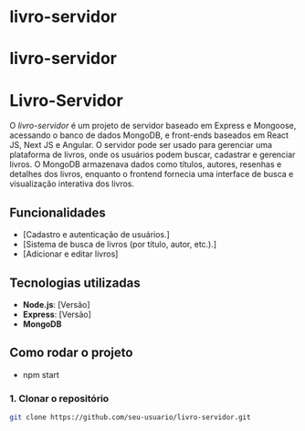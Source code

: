 ﻿# livro-servidor
# livro-servidor
# Livro-Servidor

O *livro-servidor* é um projeto de servidor baseado em Express e Mongoose, acessando o
banco de dados MongoDB, e front-ends baseados em
React JS, Next JS e Angular. O servidor pode ser usado para gerenciar uma plataforma de livros, onde os usuários podem buscar, cadastrar e gerenciar livros. O MongoDB armazenava dados como títulos, autores, resenhas e detalhes dos livros, enquanto o frontend fornecia uma interface de busca e visualização interativa dos livros.

## Funcionalidades

- [Cadastro e autenticação de usuários.]
- [Sistema de busca de livros (por título, autor, etc.).]
- [Adicionar e editar livros]

## Tecnologias utilizadas

- **Node.js**: [Versão]
- **Express**: [Versão]
- **MongoDB** 

## Como rodar o projeto
- npm start

### 1. Clonar o repositório
```bash
git clone https://github.com/seu-usuario/livro-servidor.git
